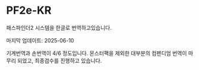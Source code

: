 # PF2e-KR
패스파인더2 시스템을 한글로 번역하고있습니다.

마지막 업데이트: 2025-06-10

기계번역과 손번역이 4/6 정도입니다.
몬스터팩을 제외한 대부분의 컴펜디엄 번역이 마무리 되었고, 최종검수를 진행하고 있습니다.
